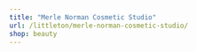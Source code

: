 ```yaml
---
title: "Merle Norman Cosmetic Studio"
url: /littleton/merle-norman-cosmetic-studio/
shop: beauty
---
```

